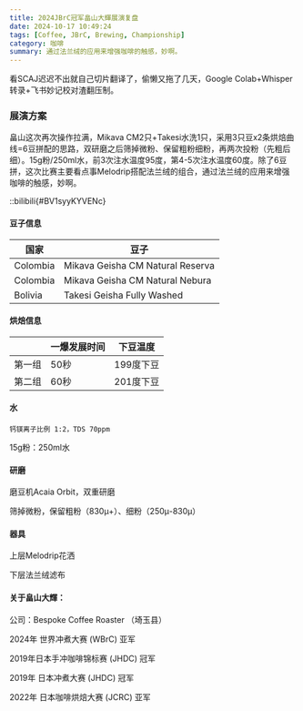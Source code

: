 ```yaml
---
title: 2024JBrC冠军畠山大輝展演复盘
date: 2024-10-17 10:49:24
tags: [Coffee, JBrC, Brewing, Championship]
category: 咖啡
summary: 通过法兰绒的应用来增强咖啡的触感，妙啊。
---
```


看SCAJ迟迟不出就自己切片翻译了，偷懒又拖了几天，Google Colab+Whisper转录+飞书妙记校对渣翻压制。

### 展演方案

畠山这次再次操作拉满，Mikava CM2只+Takesi水洗1只，采用3只豆x2条烘焙曲线=6豆拼配的思路，双研磨之后筛掉微粉、保留粗粉细粉，再两次投粉（先粗后细）。15g粉/250ml水，前3次注水温度95度，第4-5次注水温度60度。除了6豆拼，这次比赛主要看点事Melodrip搭配法兰绒的组合，通过法兰绒的应用来增强咖啡的触感，妙啊。

::bilibili{#BV1syyKYVENc}

#### 豆子信息

| 国家     | 豆子                             |
| -------- | -------------------------------- |
| Colombia | Mikava Geisha CM Natural Reserva |
| Colombia | Mikava Geisha CM Natural Nebura  |
| Bolivia  | Takesi Geisha Fully Washed       |

#### 烘焙信息

|        | 一爆发展时间 | 下豆温度  |
| ------ | ------------ | --------- |
| 第一组 | 50秒         | 199度下豆 |
| 第二组 | 60秒         | 201度下豆 |

#### 水

`钙镁离子比例 1:2，TDS 70ppm`

15g粉：250ml水

#### 研磨

磨豆机Acaia Orbit，双重研磨

筛掉微粉，保留粗粉（830μ+）、细粉（250μ-830μ）

#### 器具

上层Melodrip花洒

下层法兰绒滤布

#### 关于畠山大輝：

公司：Bespoke Coffee Roaster （埼玉县）

2024年 世界冲煮大赛 (WBrC) 亚军

2019年日本手冲咖啡锦标赛 (JHDC) 冠军

2019年 日本冲煮大赛 (JHDC) 冠军

2022年 日本咖啡烘焙大赛 (JCRC) 亚军
